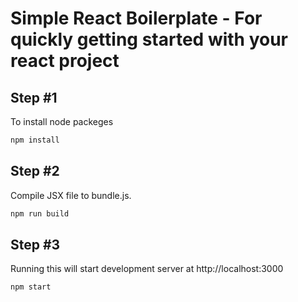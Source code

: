 Simple React Boilerplate - For quickly getting started with your react project
==============================================================================

##  Step #1
To install node packeges
```sh
npm install
```

## Step #2
Compile JSX file to bundle.js.
```sh
npm run build
```

## Step #3
Running this will start development server at http://localhost:3000
```sh
npm start
```
